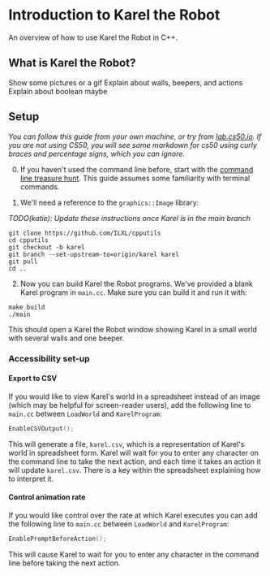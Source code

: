 # Introduction to Karel the Robot

An overview of how to use Karel the Robot in C++.

## What is Karel the Robot?  

Show some pictures or a gif
Explain about walls, beepers, and actions
Explain about boolean maybe

## Setup

*You can follow this guide from your own machine, or try from [lab.cs50.io](https://lab.cs50.io/ILXL-guides/intro-to-karel). If you are not using CS50, you will see some markdown for cs50 using curly braces and percentage signs, which you can ignore.*

0. If you haven't used the command line before, start with the [command line treasure hunt](https://github.com/ILXL-guides/command-line-treasure-hunt/blob/master/README.md). This guide assumes some familiarity with terminal commands.

1. We'll need a reference to the ``graphics::Image`` library:

*TODO(katie): Update these instructions once Karel is in the main branch*

```
git clone https://github.com/ILXL/cpputils
cd cpputils
git checkout -b karel
git branch --set-upstream-to=origin/karel karel
git pull
cd ..
```

2. Now you can build Karel the Robot programs. We've provided a blank Karel program in ``main.cc``. Make sure you can build it and run it with:

```
make build
./main
```

This should open a Karel the Robot window showing Karel in a small world with several walls and one beeper.

### Accessibility set-up

#### Export to CSV
If you would like to view Karel's world in a spreadsheet instead of an image (which may be helpful for screen-reader users), add the following line to ``main.cc`` between ``LoadWorld`` and ``KarelProgram``:

```cpp
EnableCSVOutput();
```

This will generate a file, ``karel.csv``, which is a representation of Karel's world in spreadsheet form. Karel will wait for you to enter any character on the command line to take the next action, and each time it takes an action it will update ``karel.csv``. There is a key within the spreadsheet explaining how to interpret it.

#### Control animation rate

If you would like control over the rate at which Karel executes you can add the following line to ``main.cc`` between ``LoadWorld`` and ``KarelProgram``:

```cpp
EnablePromptBeforeAction();
```

This will cause Karel to wait for you to enter any character in the command line before taking the next action.
